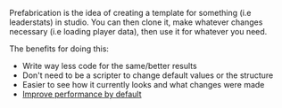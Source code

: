Prefabrication is the idea of creating a template for something (i.e leaderstats) in studio. You can then clone it, make whatever changes necessary (i.e loading player data), then use it for whatever you need.

The benefits for doing this:
- Write way less code for the same/better results
- Don't need to be a scripter to change default values or the structure
- Easier to see how it currently looks and what changes were made
- [Improve performance by default](<https://devforum.roblox.com/t/psa-dont-use-instancenew-with-parent-argument/30296>)